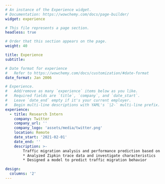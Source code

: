 ```yaml
---
# An instance of the Experience widget.
# Documentation: https://wowchemy.com/docs/page-builder/
widget: experience

# This file represents a page section.
headless: true

# Order that this section appears on the page.
weight: 40

title: Experience
subtitle:

# Date format for experience
#   Refer to https://wowchemy.com/docs/customization/#date-format
date_format: Jan 2006

# Experience.
#   Add/remove as many `experience` items below as you like.
#   Required fields are `title`, `company`, and `date_start`.
#   Leave `date_end` empty if it's your current employer.
#   Begin multi-line descriptions with YAML's `|2-` multi-line prefix.
experience:
  - title: Research Intern
    company: Twitter
    company_url: ''
    company_logo: 'assets/media/twitter.png'
    location: Remote
    date_start: '2021-02-01'
    date_end: ''
    description: >-
        Traffic migration analysis and performance prediction based on Twitter Zipkin trace data.
        * Analyzed Zipkin trace data and investigate characteristics
        * Designed a model to predict traffic migration behavior

design:
  columns: '2'
---
```

